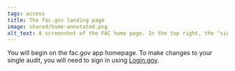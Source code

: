 ```yaml
---
tags: access
title: The fac.gov landing page
image: shared/home-annotated.png
alt_text: A screenshot of the FAC home page. In the top right, the "sign in" button.
---
```


You will begin on the fac.gov app homepage. To make changes to your single audit, you will need to sign in using [Login.gov](http://login.gov).
